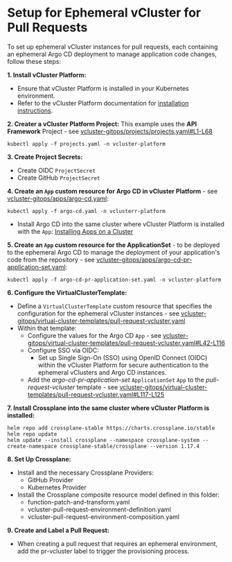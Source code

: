 # Setup for Ephemeral vCluster for Pull Requests

To set up ephemeral vCluster instances for pull requests, each containing an ephemeral Argo CD deployment to manage application code changes, follow these steps:

**1. Install vCluster Platform:**
  - Ensure that vCluster Platform is installed in your Kubernetes environment.
  - Refer to the vCluster Platform documentation for [installation instructions](https://www.vcluster.com/docs/platform/install/quick-start-guide).

**2. Creater a vCluster Platform Project:** This example uses the **API Framework** Project - see [vcluster-gitops/projects/projects.yaml#L1-L68](../../projects/projects.yaml#L1-L68)

    kubectl apply -f projects.yaml -n vcluster-platform

**3. Create Project Secrets:**
  - Create OIDC `ProjectSecret`
  - Create GitHub `ProjectSecret`

**4. Create an `App` custom resource for Argo CD in vCluster Platform** - see [vcluster-gitops/apps/argo-cd.yaml](../../apps/argo-cd.yaml):
  
    kubectl apply -f argo-cd.yaml -n vclusterr-platform
  
  - Install Argo CD into the same cluster where vCluster Platform is installed with the `App`: [Installing Apps on a Cluster](https://www.vcluster.com/docs/platform/use-platform/apps/use-on-demand#installing-apps-on-a-cluster)

**5. Create an `App` custom resource for the ApplicationSet** - to be deployed to the ephemeral Argo CD to manage the deployment of your application's code from the repository - see [vcluster-gitops/apps/argo-cd-pr-application-set.yaml](../../apps/argo-cd-pr-application-set.yaml):
  
    kubectl apply -f argo-cd-pr-application-set.yaml -n vcluster-platform

**6. Configure the VirtualClusterTemplate:**
  - Define a `VirtualClusterTemplate` custom resource that specifies the configuration for the ephemeral vCluster instances - see [vcluster-gitops/virtual-cluster-templates/pull-request-vcluster.yaml](../../virtual-cluster-templates/pull-request-vcluster.yaml)
  - Within that template:
    - Configure the values for the Argo CD `App` - see [vcluster-gitops/virtual-cluster-templates/pull-request-vcluster.yaml#L42-L116](../../virtual-cluster-templates/pull-request-vcluster.yaml#L42-L116)
    - Configure SSO via OIDC:
      - Set up Single Sign-On (SSO) using OpenID Connect (OIDC) within the vCluster Platform for secure authentication to the ephemeral vClusters and Argo CD instances.
    - Add the *argo-cd-pr-application-set* `ApplicationSet` `App` to the *pull-request-vcluster* template - see [vcluster-gitops/virtual-cluster-templates/pull-request-vcluster.yaml#L117-L125](../../virtual-cluster-templates/pull-request-vcluster.yaml#L117-L125)

**7. Install Crossplane into the same cluster where vCluster Platform is installed:**

  ```
  helm repo add crossplane-stable https://charts.crossplane.io/stable
  helm repo update
  helm update --install crossplane --namespace crossplane-system --create-namespace crossplane-stable/crossplane --version 1.17.4
  ```

**8. Set Up Crossplane:**
  - Install and the necessary Crossplane Providers:
    - GitHub Provider
    - Kubernetes Provider
  - Install the Crossplane composite resource model defined in this folder:
    - function-patch-and-transform.yaml
    - vcluster-pull-request-environment-definition.yaml
    - vcluster-pull-request-environment-composition.yaml

**9. Create and Label a Pull Request:**
  - When creating a pull request that requires an ephemeral environment, add the pr-vcluster label to trigger the provisioning process.

